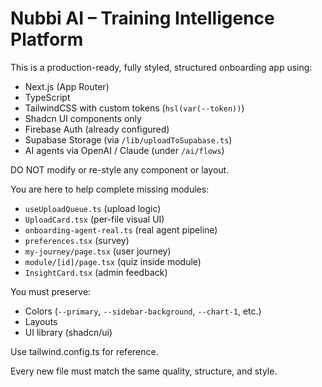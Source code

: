# Nubbi AI – Training Intelligence Platform

This is a production-ready, fully styled, structured onboarding app using:

- Next.js (App Router)
- TypeScript
- TailwindCSS with custom tokens (`hsl(var(--token))`)
- Shadcn UI components only
- Firebase Auth (already configured)
- Supabase Storage (via `/lib/uploadToSupabase.ts`)
- AI agents via OpenAI / Claude (under `/ai/flows`)

DO NOT modify or re-style any component or layout.

You are here to help complete missing modules:

- `useUploadQueue.ts` (upload logic)
- `UploadCard.tsx` (per-file visual UI)
- `onboarding-agent-real.ts` (real agent pipeline)
- `preferences.tsx` (survey)
- `my-journey/page.tsx` (user journey)
- `module/[id]/page.tsx` (quiz inside module)
- `InsightCard.tsx` (admin feedback)

You must preserve:
- Colors (`--primary`, `--sidebar-background`, `--chart-1`, etc.)
- Layouts
- UI library (shadcn/ui)

Use tailwind.config.ts for reference.

Every new file must match the same quality, structure, and style.
